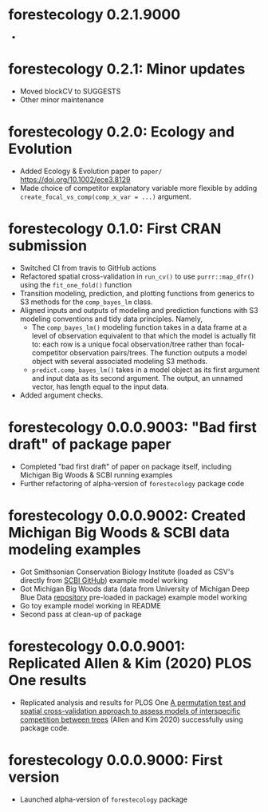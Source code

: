 # forestecology 0.2.1.9000

-   

# forestecology 0.2.1: Minor updates

-   Moved blockCV to SUGGESTS
-   Other minor maintenance

# forestecology 0.2.0: Ecology and Evolution

-   Added Ecology & Evolution paper to `paper/` <https://doi.org/10.1002/ece3.8129>
-   Made choice of competitor explanatory variable more flexible by adding `create_focal_vs_comp(comp_x_var = ...)` argument.

# forestecology 0.1.0: First CRAN submission

-   Switched CI from travis to GitHub actions
-   Refactored spatial cross-validation in `run_cv()` to use `purrr::map_dfr()` using the `fit_one_fold()` function
-   Transition modeling, prediction, and plotting functions from generics to S3 methods for the `comp_bayes_lm` class.
-   Aligned inputs and outputs of modeling and prediction functions with S3 modeling conventions and tidy data principles. Namely,
    -   The `comp_bayes_lm()` modeling function takes in a data frame at a level of observation equivalent to that which the model is actually fit to: each row is a unique focal observation/tree rather than focal-competitor observation pairs/trees. The function outputs a model object with several associated modeling S3 methods.
    -   `predict.comp_bayes_lm()` takes in a model object as its first argument and input data as its second argument. The output, an unnamed vector, has length equal to the input data.
-   Added argument checks.

# forestecology 0.0.0.9003: "Bad first draft" of package paper

-   Completed "bad first draft" of paper on package itself, including Michigan Big Woods & SCBI running examples
-   Further refactoring of alpha-version of `forestecology` package code

# forestecology 0.0.0.9002: Created Michigan Big Woods & SCBI data modeling examples

-   Got Smithsonian Conservation Biology Institute (loaded as CSV's directly from [SCBI GitHub](https://github.com/SCBI-ForestGEO/SCBI-ForestGEO-Data)) example model working
-   Got Michigan Big Woods data (data from University of Michigan Deep Blue Data [repository](https://deepblue.lib.umich.edu/data/concern/data_sets/ht24wj48w) pre-loaded in package) example model working
-   Go toy example model working in README
-   Second pass at clean-up of package

# forestecology 0.0.0.9001: Replicated Allen & Kim (2020) PLOS One results

-   Replicated analysis and results for PLOS One [A permutation test and spatial cross-validation approach to assess models of interspecific competition between trees](https://journals.plos.org/plosone/article?id=10.1371/journal.pone.0229930) (Allen and Kim 2020) successfully using package code.

# forestecology 0.0.0.9000: First version

-   Launched alpha-version of `forestecology` package
